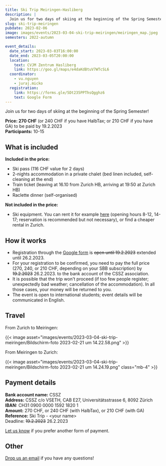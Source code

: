 ```yaml
---
title: Ski Trip Meiringen-Hasliberg
description: |
  Join us for two days of skiing at the beginning of the Spring Semester!
slug: ski-trip-meiringen
pubdate: 2023-02-06
image: images/events/2023-03-04-ski-trip-meiringen/meiringen_map.jpeg
semesters: 2022-autumn

event_details:
  date_start: 2023-03-03T16:00:00
  date_end: 2023-03-05T20:00:00
  location:
    text: CVJM Zentrum Hasliberg
    link: https://goo.gl/maps/e4daKdBtuV7WTcSL6
  coordinator:
    - vu.nguyen
    - juraj.micko
  registration:
    link: https://forms.gle/5Dt235PPThsQgghz6
    text: Google Form
---
```


Join us for two days of skiing at the beginning of the Spring Semester!

**Price: 270 CHF** (or 240 CHF if you have HalbTax; or 210 CHF if you have GA) to be paid by 19.2.2023<br>
**Participants:** 10-15


## What is included

**Included in the price:**

* Ski pass (116 CHF value for 2 days)
* 2-nights accommodation in a private chalet (bed linen included, self-cleaning at the end)
* Train ticket (leaving at 16.10 from Zurich HB, arriving at 19:50 at Zurich HB)
* Raclette dinner (self-organised)

**Not included in the price:**

* Ski equipment. You can rent it for example [here](https://fahner-sport.ch/en/Hasliberg/Rent) (opening hours 8-12, 14-17; reservation is recommended but not necessary), or find a cheaper rental in Zurich.

## How it works

* Registration through the [Google form](https://forms.gle/5Dt235PPThsQgghz6) is ~~open until 19.2.2023~~ extended until 26.2.2023.
* For your registration to be confirmed, you need to pay the full price (270, 240, or 210 CHF, depending on your SBB subscription) by ~~19.2.2023~~ 26.2.2023. to the bank account of the CSSZ association.
* It is possible that the trip won't proceed (if too few people register; unexpectedly bad weather; cancellation of the accommodation). In all those cases, your money will be returned to you.
* The event is open to international students; event details will be communicated in English.


## Travel

From Zurich to Meiringen:

{{< image asset="images/events/2023-03-04-ski-trip-meiringen/Bildschirm-foto 2023-02-21 um 14.22.58.png" >}}

From Meiringen to Zurich:

{{< image asset="images/events/2023-03-04-ski-trip-meiringen/Bildschirm-foto 2023-02-21 um 14.24.19.png" class="mb-4" >}}


## Payment details

**Bank account name:** CSSZ<br>
**Address:** CSSZ c/o VSETH, CAB E27, Universitätsstrasse 6, 8092 Zürich<br>
**IBAN:** CH31 0900 0000 1592 1820 1<br>
**Amount:** 270 CHF, or 240 CHF (with HalbTax), or 210 CHF (with GA)<br>
**Reference:** Ski Trip - &lt;your name&gt;<br>
Deadline: ~~19.2.2023~~ 26.2.2023

[Let us know](mailto:info@cssz.ch) if you prefer another form of payment.


## Other

[Drop us an email](mailto:info@cssz.ch) if you have any questions!
